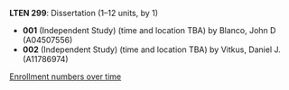 **LTEN 299**: Dissertation (1–12 units, by 1)

- **001** (Independent Study) (time and location TBA) by Blanco, John D (A04507556)
- **002** (Independent Study) (time and location TBA) by Vitkus, Daniel J. (A11786974)

[Enrollment numbers over time](./LTEN299.tsv)
